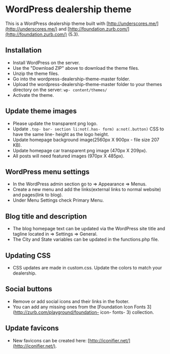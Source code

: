 WordPress dealership theme
===

This is a WordPress dealership theme built with [http://underscores.me/](http://underscores.me/) and [http://foundation.zurb.com/](http://foundation.zurb.com/) (5.3).

## Installation
- Install WordPress on the server.
- Use the "Download ZIP" above to download the theme files.
- Unzip the theme files.
- Go into the wordpress-dealership-theme-master folder.
- Upload the wordpress-dealership-theme-master folder to your themes directory on the server: `wp- content/themes/`
- Activate the theme.

## Update theme images
- Please update the transparent png logo.
- Update `.top- bar- section li:not(.has- form) a:not(.button)` CSS to have the same line- height as the logo height.
- Update homepage background image(2560px X 900px -  file size 207 KB).
- Update homepage car transparent png image (470px X 209px).
- All posts will need featured images (970px X 485px).

## WordPress menu settings
- In the WordPress admin section go to => Appearance => Menus.
- Create a new menu and add the links(external links to normal website) and pages(link to blog).
- Under Menu Settings check Primary Menu.

## Blog title and description
- The blog homepage text can be updated via the WordPress site title and tagline located in => Settings => General.
- The City and State variables can be updated in the functions.php file.

## Updating CSS
- CSS updates are made in custom.css. Update the colors to match your dealership.

## Social buttons
- Remove or add social icons and their links in the footer.
- You can add any missing ones from the [Foundation Icon Fonts 3](http://zurb.com/playground/foundation- icon- fonts- 3) collection.

## Update favicons
- New favicons can be created here: [http://iconifier.net/](http://iconifier.net/).